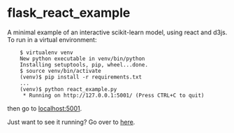 flask_react_example
=====================

A minimal example of an interactive scikit-learn model, using react and d3js.  To run in a 
virtual environment:

```
	$ virtualenv venv
	New python executable in venv/bin/python
	Installing setuptools, pip, wheel...done.
	$ source venv/bin/activate
	(venv)$ pip install -r requirements.txt 
	...
	(venv)$ python react_example.py 
	 * Running on http://127.0.0.1:5001/ (Press CTRL+C to quit)
```
then go to [localhost:5001](http://localhost:5001/).  

Just want to see it running?  Go over to [here](http://reactdemo.colindcarroll.com/).
